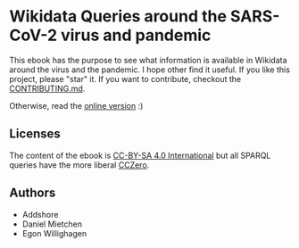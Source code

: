 # Wikidata Queries around the SARS-CoV-2 virus and pandemic

This ebook has the purpose to see what information is available in Wikidata
around the virus and the pandemic. I hope other find it useful.
If you like this project, please "star" it. If you want to contribute,
checkout the [CONTRIBUTING.md](CONTRIBUTING.md).

Otherwise, read the [online version](https://egonw.github.io/SARS-CoV-2-Queries/) :)

## Licenses

The content of the ebook is [CC-BY-SA 4.0 International](CCBYSA.md) but all SPARQL queries
have the more liberal [CCZero](CC0.md).

## Authors

* Addshore
* Daniel Mietchen
* Egon Willighagen
